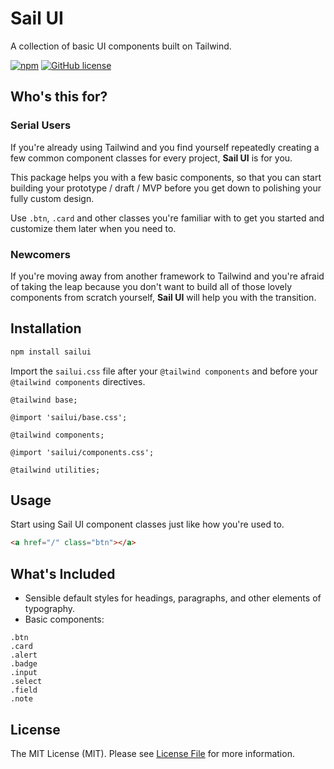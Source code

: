 # Sail UI
A collection of basic UI components built on Tailwind. 

[![npm](https://img.shields.io/npm/v/sailui)](https://www.npmjs.com/package/sailui)
[![GitHub license](https://img.shields.io/github/license/sailui/ui)](https://github.com/sailui/ui/blob/master/LICENSE.md)

## Who's this for?
### Serial Users
If you're already using Tailwind and you find yourself repeatedly creating 
a few common component classes for every project, **Sail UI** is for you.

This package helps you with a few basic components, so that you can start 
building your prototype / draft / MVP before you get down to polishing your
fully custom design. 

Use `.btn`, `.card` and other classes you're familiar with to get you started and customize them later when you need to.  

### Newcomers
If you're moving away from another framework to Tailwind
and you're afraid of taking the leap because you don't want to
build all of those lovely components from scratch yourself, 
**Sail UI** will help you with the transition.   

## Installation
```bash
npm install sailui
```

Import the `sailui.css` file after your `@tailwind components` and before your `@tailwind components` directives.
```postcss
@tailwind base;

@import 'sailui/base.css';

@tailwind components;

@import 'sailui/components.css';

@tailwind utilities;
```

## Usage
Start using Sail UI component classes just like how you're used to.
```html
<a href="/" class="btn"></a>
```

## What's Included 
- Sensible default styles for headings, paragraphs, and other elements of typography. 
- Basic components:
```
.btn
.card
.alert
.badge
.input
.select
.field
.note
```

## License
The MIT License (MIT). Please see [License File](LICENSE.md) for more information.